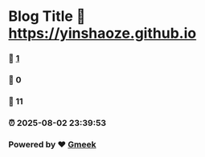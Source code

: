 # Blog Title :link: https://yinshaoze.github.io 
### :page_facing_up: [1](https://yinshaoze.github.io/tag.html) 
### :speech_balloon: 0 
### :hibiscus: 11 
### :alarm_clock: 2025-08-02 23:39:53 
### Powered by :heart: [Gmeek](https://github.com/Meekdai/Gmeek)
